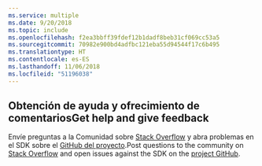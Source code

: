 ```yaml
---
ms.service: multiple
ms.date: 9/20/2018
ms.topic: include
ms.openlocfilehash: f2ea3bbff39fdef12b1dadf8beb31cf069cc53a5
ms.sourcegitcommit: 70982e900bd4adfbc121eba55d94544f17c6b495
ms.translationtype: HT
ms.contentlocale: es-ES
ms.lasthandoff: 11/06/2018
ms.locfileid: "51196038"
---
```

## <a name="get-help-and-give-feedback"></a><span data-ttu-id="a3dd2-101">Obtención de ayuda y ofrecimiento de comentarios</span><span class="sxs-lookup"><span data-stu-id="a3dd2-101">Get help and give feedback</span></span>

<span data-ttu-id="a3dd2-102">Envíe preguntas a la Comunidad sobre [Stack Overflow](http://stackoverflow.com/questions/tagged/azure-sdk-.net) y abra problemas en el SDK sobre el [GitHub del proyecto](https://github.com/Azure/azure-sdk-for-net).</span><span class="sxs-lookup"><span data-stu-id="a3dd2-102">Post questions to the community on [Stack Overflow](http://stackoverflow.com/questions/tagged/azure-sdk-.net) and open issues against the SDK on the [project GitHub](https://github.com/Azure/azure-sdk-for-net).</span></span>
